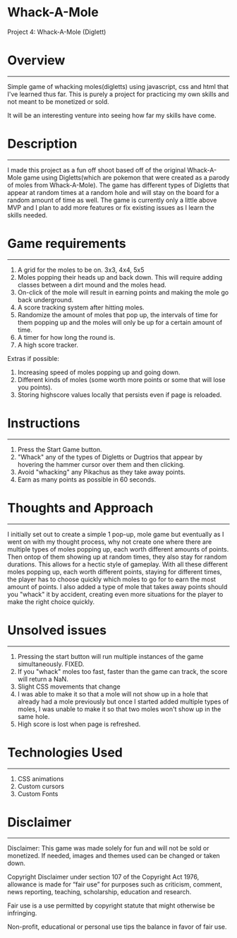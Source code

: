 # Whack-A-Mole
Project 4: Whack-A-Mole (Diglett)

# Overview
--------------------------------------------------------------------------------------------------------------------------------------------------------------------

Simple game of whacking moles(digletts) using javascript, css and html that I've learned thus far.
This is purely a project for practicing my own skills and not meant to be monetized or sold. 

It will be an interesting venture into seeing how far my skills have come.

# Description
--------------------------------------------------------------------------------------------------------------------------------------------------------------------
I made this project as a fun off shoot based off of the original Whack-A-Mole game using Digletts(which are pokemon that were created as a parody of moles from Whack-A-Mole). The game has different types of Digletts that appear at random times at a random hole and will stay on the board for a random amount of time as well. The game is currently only a little above MVP and I plan to add more features or fix existing issues as I learn the skills needed. 

# Game requirements
--------------------------------------------------------------------------------------------------------------------------------------------------------------------
1. A grid for the moles to be on. 3x3, 4x4, 5x5
2. Moles popping their heads up and back down. This will require adding classes between a dirt mound and the moles head. 
3. On-click of the mole will result in earning points and making the mole go back underground.
4. A score tracking system after hitting moles.
5. Randomize the amount of moles that pop up, the intervals of time for them popping up and the moles will only be up for a certain amount of time.
6. A timer for how long the round is.
7. A high score tracker.

Extras if possible:
1. Increasing speed of moles popping up and going down.
2. Different kinds of moles (some worth more points or some that will lose you points).
3. Storing highscore values locally that persists even if page is reloaded.

# Instructions
--------------------------------------------------------------------------------------------------------------------------------------------------------------------
1. Press the Start Game button.
2. "Whack" any of the types of Digletts or Dugtrios that appear by hovering the hammer cursor over them and then clicking.
3. Avoid "whacking" any Pikachus as they take away points.
4. Earn as many points as possible in 60 seconds.

# Thoughts and Approach
--------------------------------------------------------------------------------------------------------------------------------------------------------------------
I initially set out to create a simple 1 pop-up, mole game but eventually as I went on with my thought process, why not create one where there are multiple types of moles popping up, each worth different amounts of points. Then ontop of them showing up at random times, they also stay for random durations. This allows for a hectic style of gameplay. With all these different moles popping up, each worth different points, staying for different times, the player has to choose quickly which moles to go for to earn the most amount of points. I also added a type of mole that takes away points should you "whack" it by accident, creating even more situations for the player to make the right choice quickly.


# Unsolved issues
--------------------------------------------------------------------------------------------------------------------------------------------------------------------

1. Pressing the start button will run multiple instances of the game simultaneously. FIXED.
2. If you "whack" moles too fast, faster than the game can track, the score will return a NaN.
3. Slight CSS movements that change
4. I was able to make it so that a mole will not show up in a hole that already had a mole previously but once I started added multiple types of moles, I was unable to make it so that two moles won't show up in the same hole.
5. High score is lost when page is refreshed.

# Technologies Used
--------------------------------------------------------------------------------------------------------------------------------------------------------------------

1. CSS animations
2. Custom cursors
3. Custom Fonts

# Disclaimer
--------------------------------------------------------------------------------------------------------------------------------------------------------------------

Disclaimer: This game was made solely for fun and will not be sold or monetized. If needed, images and themes used can be changed or taken down.

Copyright Disclaimer under section 107 of the Copyright Act 1976, allowance is made for “fair use” for purposes such as criticism, comment, news reporting, teaching, scholarship, education and research.

Fair use is a use permitted by copyright statute that might otherwise be infringing. 

Non-profit, educational or personal use tips the balance in favor of fair use. 